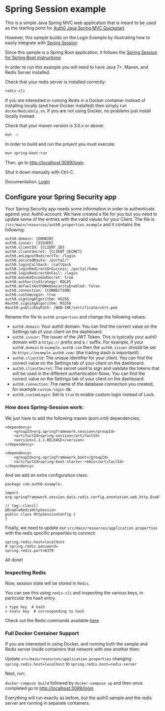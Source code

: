 # Spring Session example

This is a simple Java Spring MVC web application that is meant to be used as the starting point for [Auth0 Java Spring MVC Quickstart](https://auth0.com/docs/quickstart/webapp/java-spring-mvc). 

However, this sample builds on the Login Example by illustrating how to easily integrate with [Spring Session](http://projects.spring.io/spring-session/)

Since this sample is a Spring Boot application, it follows the [Spring Session for Spring Boot instructions](http://docs.spring.io/spring-session/docs/current/reference/html5/guides/boot.html#boot-sample)

In order to run this example you will need to have Java 7+, Maven, and Redis Server installed.

Check that your redis server is installed correctly:

```sh
redis-cli
```

If you are interested in running Redis in a Docker container instead of installing locally (and have Docker installed) then
simply run `dockerRedisOnly.sh`. If you are not using Docker, no problems just install locally instead.

Check that your maven version is 3.0.x or above:

```sh
mvn -v
```

In order to build and run the project you must execute:

```sh
mvn spring-boot:run
```

Then, go to [http://localhost:3099/login](http://localhost:3099/login).

Shut it down manually with Ctrl-C.

Documentation: [Login](https://auth0.com/docs/quickstart/webapp/java-spring-mvc/01-login)

## Configure your Spring Security app

Your Spring Security app needs some information in order to authenticate against your Auth0 account. We have created a file for you but you need to update some of the entries with the valid values for your Client. The file is `/src/main/resources/auth0.properties.example` and it contains the following:

```
auth0.domain: {DOMAIN}
auth0.issuer: {ISSUER}
auth0.clientId: {CLIENT_ID}
auth0.clientSecret: {CLIENT_SECRET}
auth0.onLogoutRedirectTo: /login
auth0.securedRoute: /portal/*
auth0.loginCallback: /callback
auth0.loginRedirectOnSuccess: /portal/home
auth0.loginRedirectOnFail: /login
auth0.base64EncodedSecret: true
auth0.authorityStrategy: ROLES
auth0.defaultAuth0WebSecurityEnabled: false
auth0.connection: {CONNECTION}
auth0.customLogin: true
auth0.signingAlgorithm: HS256
#auth0.signingAlgorithm: RS256
#auth0.publicKeyPath: /WEB-INF/certificate/cert.pem
```

Rename the file to `auth0.properties` and change the following values:
- `auth0.domain`:	Your auth0 domain. You can find the correct value on the Settings tab of your client on the dashboard.
- `auth0.issuer`:	The issuer of the JWT Token. This is typically your auth0 domain with a `https://` prefix and a `/` suffix. For example, if your `auth0.domain` is `example.auth0.com` then the `auth0.issuer` should be set to `https://example.auth0.com/` (the trailing slash is important!).
- `auth0.clientId`:	The unique identifier for your client. You can find the correct value on the Settings tab of your client on the dashboard. 
- `auth0.clientSecret`:	The secret used to sign and validate the tokens that will be used in the different authentication flows. You can find the correct value on the Settings tab of your client on the dashboard.
- `auth0.connection`: The name of the database connection you created, for example `custom-login-DB`.
- `auth0.customLogin`: Set to `true` to enable custom login instead of Lock.


### How does Spring-Session work:

We just have to add the following maven (pom.xml) dependencies;

```
<dependency>
    <groupId>org.springframework.session</groupId>
    <artifactId>spring-session</artifactId>
    <version>1.2.1.RELEASE</version>
</dependency>

<dependency>
    <groupId>org.springframework.boot</groupId>
    <artifactId>spring-boot-starter-redis</artifactId>
</dependency>
```

And we add an extra configuration class:

```
package com.auth0.example;

import org.springframework.session.data.redis.config.annotation.web.http.EnableRedisHttpSession;

// tag::class[]
@EnableRedisHttpSession
public class HttpSessionConfig {
}
```

Finally, we need to update our `src/main/resources/application.properties` with the redis specific properties to connect:

```
spring.redis.host=localhost
# spring.redis.password=
spring.redis.port=6379
```

All done!

### Inspecting Redis

Now, session state will be stored in `Redis`. 

You can see this using `redis-cli` and inspecting the various keys, in particular the hash entry.

```
> type key  # hash
> hvals key  # corresponding to hash
```

Check out the Redis commands available [here](http://redis.io/commands)


### Full Docker Container Support

If you are interested in using Docker, and running both the sample and Redis server inside containers that network with one another then:

Update `src/main/resources/application.properties` changing `spring.redis.host=localhost` to `spring.redis.host=redis-server`

Next, run:

`docker-compose build` followed by `docker-compose up` and then once completed go to [http://localhost:3099/login](http://localhost:3099/login).

Everything will run exactly as before, but the auth0 sample and the redis server are running in separate containers.
